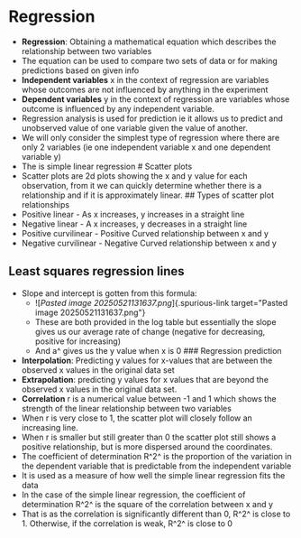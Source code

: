 # Regression

- **Regression**: Obtaining a mathematical equation which describes the
  relationship between two variables
- The equation can be used to compare two sets of data or for making
  predictions based on given info
- **Independent variables** x in the context of regression are variables
  whose outcomes are not influenced by anything in the experiment
- **Dependent variables** y in the context of regression are variables
  whose outcome is influenced by any independent variable.
- Regression analysis is used for prediction ie it allows us to predict
  and unobserved value of one variable given the value of another.
- We will only consider the simplest type of regression where there are
  only 2 variables (ie one independent variable x and one dependent
  variable y)
- The is simple linear regression \# Scatter plots
- Scatter plots are 2d plots showing the x and y value for each
  observation, from it we can quickly determine whether there is a
  relationship and if it is approximately linear. \## Types of scatter
  plot relationships
- Positive linear - As x increases, y increases in a straight line
- Negative linear - A x increases, y decreases in a straight line
- Positive curvilinear - Positive Curved relationship between x and y
- Negative curvilinear - Negative Curved relationship between x and y

## Least squares regression lines

- Slope and intercept is gotten from this formula:
  - \![*Pasted image 20250521131637.png*]{.spurious-link
    target="Pasted image 20250521131637.png"}
  - These are both provided in the log table but essentially the slope
    gives us our average rate of change (negative for decreasing,
    positive for increasing)
  - And a\^ gives us the y value when x is 0 \### Regression prediction
- **Interpolation**: Predicting y values for x-values that are between
  the observed x values in the original data set
- **Extrapolation**: predicting y values for x values that are beyond
  the observed x values in the original data set.
- **Correlation** r is a numerical value between -1 and 1 which shows
  the strength of the linear relationship between two variables
- When r is very close to 1, the scatter plot will closely follow an
  increasing line.
- When r is smaller but still greater than 0 the scatter plot still
  shows a positive relationship, but is more dispersed around the
  coordinates.
- The coefficient of determination R^2^ is the proportion of the
  variation in the dependent variable that is predictable from the
  independent variable
- It is used as a measure of how well the simple linear regression fits
  the data
- In the case of the simple linear regression, the coefficient of
  determination R^2^ is the square of the correlation between x and y
- That is as the correlation is significantly different than 0, R^2^ is
  close to 1. Otherwise, if the correlation is weak, R^2^ is close to 0
